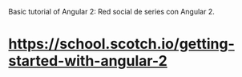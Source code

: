 Basic tutorial of Angular 2:
Red social de series con Angular 2.


# https://school.scotch.io/getting-started-with-angular-2